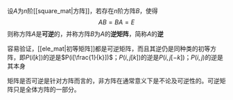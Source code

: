 设$A$为$n$阶[[square_mat|方阵]]，若存在$n$阶方阵$B$，使得
$$
AB=BA=E
$$
则称方阵$A$是**可逆**的，并称方阵$B$为$A$的**逆矩阵**，简称$A$的**逆**

容易验证，[[ele_mat|初等矩阵]]都是可逆矩阵，而且其逆仍是同种类的初等方阵，即$P(i[k])$的逆是$P(i[\frac{1}{k}])$；$P(i,j[k])$的逆是$P(i,j[-k])$；$P(i,j)$的逆是其本身

矩阵是否可逆是针对方阵而言的，非方阵在通常意义下是不论及可逆性的。可逆矩阵只是全体方阵的一部分。
